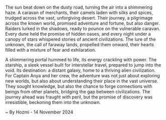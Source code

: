 
The sun beat down on the dusty road, turning the air into a shimmering haze.  A caravan of merchants, their camels laden with silks and spices, trudged across the vast, unforgiving desert.  Their journey, a pilgrimage across the known world, promised adventure and fortune, but also danger.  Raiders lurked in the shadows, ready to pounce on the vulnerable caravan.  Every dune held the promise of hidden oases, and every night under a canopy of stars whispered stories of ancient civilizations.  The lure of the unknown, the call of faraway lands, propelled them onward, their hearts filled with a mixture of fear and exhilaration.

A shimmering portal hummed to life, its energy crackling with power.  The starship, a sleek vessel built for interstellar travel, prepared to jump into the void.  Its destination: a distant galaxy, home to a thriving alien civilization.  For Captain Anya and her crew, the adventure was not just about exploring new worlds, but also about understanding their place in the vast universe.  They sought knowledge, but also the chance to forge connections with beings from other planets, bridging the gap between civilizations.  The journey ahead was fraught with peril, but the promise of discovery was irresistible, beckoning them into the unknown. 

~ By Hozmi - 14 November 2024
